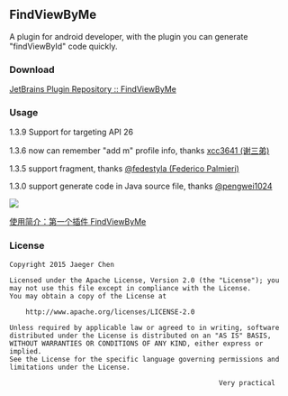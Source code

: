 ## FindViewByMe

A plugin for android developer, with the plugin you can generate "findViewById" code quickly.

 
### Download
[JetBrains Plugin Repository :: FindViewByMe](https://plugins.jetbrains.com/plugin/8261)

### Usage
1.3.9 Support for targeting API 26

1.3.6 now can remember "add m" profile info, thanks [xcc3641 \(谢三弟\)](https://github.com/xcc3641)

1.3.5 support fragment, thanks [@fedestyla \(Federico Palmieri\)](https://github.com/fedestyla)

1.3.0 support generate code in Java source file, thanks [@pengwei1024](https://github.com/pengwei1024?tab=following) 

![](/screenshot/usage_in_java_source_file.gif)

 [使用简介：第一个插件 FindViewByMe](http://laobie.github.io/android/2015/11/27/find-view-by-me.html)
 
### License

	Copyright 2015 Jaeger Chen

	Licensed under the Apache License, Version 2.0 (the "License");	you may not use this file except in compliance with the License.
	You may obtain a copy of the License at
	
		http://www.apache.org/licenses/LICENSE-2.0

	Unless required by applicable law or agreed to in writing, software
	distributed under the License is distributed on an "AS IS" BASIS,
	WITHOUT WARRANTIES OR CONDITIONS OF ANY KIND, either express or implied.
	See the License for the specific language governing permissions and
	limitations under the License.

														Very practical

